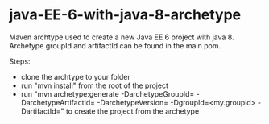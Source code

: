 # java-EE-6-with-java-8-archetype

Maven archtype used to create a new Java EE 6 project with java 8.
Archetype groupId and artifactId can be found in the main pom.

Steps:

  - clone the archtype to your folder
  - run "mvn install" from the root of the project
  - run "mvn archetype:generate -DarchetypeGroupId=<archetype-groupId> -DarchetypeArtifactId=<archetype-artifactId> -DarchetypeVersion=<archetype-version> -DgroupId=<my.groupid> -DartifactId=<my-artifactId>"
  to create the project from the archetype
